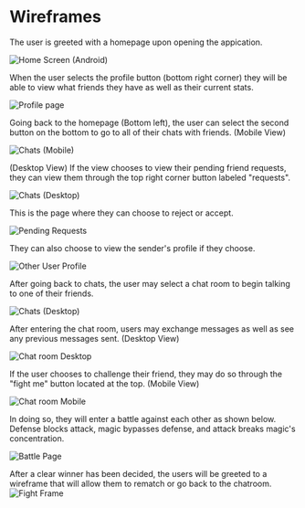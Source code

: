 # Wireframes
The user is greeted with a homepage upon opening the appication.

![Home Screen (Android)](https://github.com/user-attachments/assets/5e098e75-cf83-420c-900b-d847b0da3658)

When the user selects the profile button (bottom right corner) they will be able to view what friends they have as well as their current stats.

![Profile page](https://github.com/user-attachments/assets/a9893f1d-4f4a-4378-b931-5a70b39bdb31)

Going back to the homepage (Bottom left), the user can select the second button on the bottom to go to all of their chats with friends. (Mobile View)

![Chats (Mobile)](https://github.com/user-attachments/assets/2964d10a-7ecf-4b03-ab3d-8cc92fc3cc0b)

(Desktop View) If the view chooses to view their pending friend requests, they can view them through the top right corner button labeled "requests".

![Chats (Desktop)](https://github.com/user-attachments/assets/ffd71393-8f24-4422-820e-74141faecdff)

This is the page where they can choose to reject or accept.

![Pending Requests](https://github.com/user-attachments/assets/1a716f16-5425-4b45-9d73-ce1039f8ba93)

They can also choose to view the sender's profile if they choose.

![Other User Profile](https://github.com/user-attachments/assets/4b205cb4-ed4c-4580-8d56-27115089196a)

After going back to chats, the user may select a chat room to begin talking to one of their friends.

![Chats (Desktop)](https://github.com/user-attachments/assets/ffd71393-8f24-4422-820e-74141faecdff)

After entering the chat room, users may exchange messages as well as see any previous messages sent. (Desktop View)

![Chat room Desktop](https://github.com/user-attachments/assets/df19ff98-92a9-48ab-bf2e-3cc4ffa7e8d6)

If the user chooses to challenge their friend, they may do so through the "fight me" button located at the top. (Mobile View)

![Chat room Mobile](https://github.com/user-attachments/assets/32131cb6-5508-463f-aa67-a09c3c9ef77e)

In doing so, they will enter a battle against each other as shown below. Defense blocks attack, magic bypasses defense, and attack breaks magic's concentration.

![Battle Page](https://github.com/user-attachments/assets/a9404da6-e775-4207-ace4-63014b2c1722)

After a clear winner has been decided, the users will be greeted to a wireframe that will allow them to rematch or go back to the chatroom.
![Fight Frame](https://github.com/user-attachments/assets/a34c1a36-6132-4ecb-a41e-5e9b50269151)
